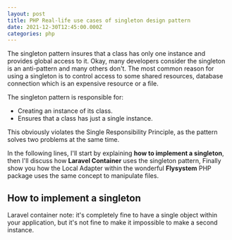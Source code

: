 ```yaml
---
layout: post
title: PHP Real-life use cases of singleton design pattern
date: 2021-12-30T12:45:00.000Z
categories: php
---
```

The singleton pattern insures that a class has only one instance and provides global access to it. Okay, many developers consider the singleton is an anti-pattern and many others don't. The most common reason for using a singleton is to control access to some shared resources, database connection which is an expensive resource or a file.

The singleton pattern is responsible for:
- Creating an instance of its class.
- Ensures that a class has just a single instance.

This obviously violates the Single Responsibility Principle, as the pattern solves two problems at the same time.

In the following lines, I'll start by explaining **how to implement a singleton**, then I'll discuss how **Laravel Container** uses the singleton pattern, Finally show you how the Local Adapter within the wonderful **Flysystem** PHP package uses the same concept to manipulate files.

## How to implement a singleton


Laravel container note: it's completely fine to have a single object within your application, but it's not fine to make it impossible to make a second instance.